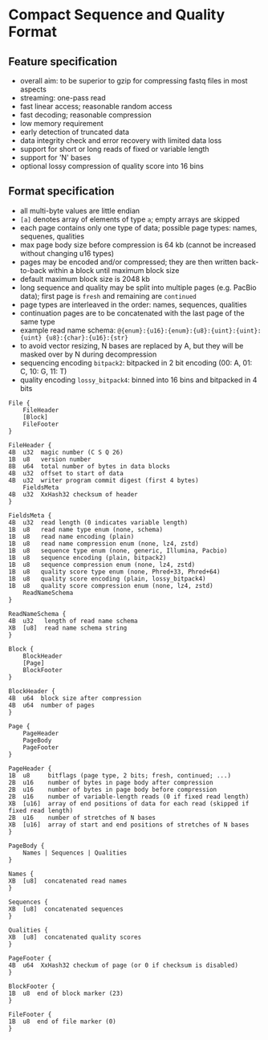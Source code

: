 # Compact Sequence and Quality Format

## Feature specification

* overall aim: to be superior to gzip for compressing fastq files in most aspects
* streaming: one-pass read
* fast linear access; reasonable random access
* fast decoding; reasonable compression
* low memory requirement
* early detection of truncated data
* data integrity check and error recovery with limited data loss
* support for short or long reads of fixed or variable length
* support for 'N' bases
* optional lossy compression of quality score into 16 bins

## Format specification

- all multi-byte values are little endian
- `[a]` denotes array of elements of type `a`; empty arrays are skipped
- each page contains only one type of data; possible page types: names, sequenes, qualities
- max page body size before compression is 64 kb (cannot be increased without changing u16 types)
- pages may be encoded and/or compressed; they are then written back-to-back within a block until maximum block size
- default maximum block size is 2048 kb
- long sequence and quality may be split into multiple pages (e.g. PacBio data);
  first page is `fresh` and remaining are `continued`
- page types are interleaved in the order: names, sequences, qualities
- continuation pages are to be concatenated with the last page of the same type
- example read name schema: `@{enum}:{u16}:{enum}:{u8}:{uint}:{uint}:{uint} {u8}:{char}:{u16}:{str}`
- to avoid vector resizing, N bases are replaced by A, but they will be masked over by N during decompression
- sequencing encoding `bitpack2`: bitpacked in 2 bit encoding (00: A, 01: C, 10: G, 11: T)
- quality encoding `lossy_bitpack4`: binned into 16 bins and bitpacked in 4 bits

```
File {
    FileHeader
    [Block]
    FileFooter
}

FileHeader {
4B  u32  magic number (C S Q 26)
1B  u8   version number
8B  u64  total number of bytes in data blocks
4B  u32  offset to start of data
4B  u32  writer program commit digest (first 4 bytes)
    FieldsMeta
4B  u32  XxHash32 checksum of header
}

FieldsMeta {
4B  u32  read length (0 indicates variable length)
1B  u8   read name type enum (none, schema)
1B  u8   read name encoding (plain)
1B  u8   read name compression enum (none, lz4, zstd)
1B  u8   sequence type enum (none, generic, Illumina, Pacbio)
1B  u8   sequence encoding (plain, bitpack2)
1B  u8   sequence compression enum (none, lz4, zstd)
1B  u8   quality score type enum (none, Phred+33, Phred+64)
1B  u8   quality score encoding (plain, lossy_bitpack4)
1B  u8   quality score compression enum (none, lz4, zstd)
    ReadNameSchema
}

ReadNameSchema {
4B  u32   length of read name schema
XB  [u8]  read name schema string
}

Block {
    BlockHeader
    [Page]
    BlockFooter
}

BlockHeader {
4B  u64  block size after compression
4B  u64  number of pages
}

Page {
    PageHeader
    PageBody
    PageFooter
}

PageHeader {
1B  u8     bitflags (page type, 2 bits; fresh, continued; ...)
2B  u16    number of bytes in page body after compression
2B  u16    number of bytes in page body before compression
2B  u16    number of variable-length reads (0 if fixed read length)
XB  [u16]  array of end positions of data for each read (skipped if fixed read length)
2B  u16    number of stretches of N bases
XB  [u16]  array of start and end positions of stretches of N bases
}

PageBody {
    Names | Sequences | Qualities
}

Names {
XB  [u8]  concatenated read names
}

Sequences {
XB  [u8]  concatenated sequences
}

Qualities {
XB  [u8]  concatenated quality scores
}

PageFooter {
4B  u64  XxHash32 checkum of page (or 0 if checksum is disabled)
}

BlockFooter {
1B  u8  end of block marker (23)
}

FileFooter {
1B  u8  end of file marker (0)
}
```
